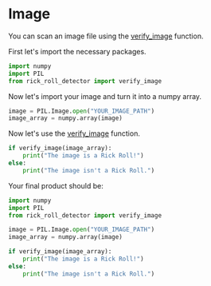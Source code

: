 # Image

You can scan an image file using the [verify_image](/api/#rick_roll_detectorverify_imageimage-numpyarray-true-or-none) function.

First let's import the necessary packages.
```python
import numpy
import PIL
from rick_roll_detector import verify_image
```

Now let's import your image and turn it into a numpy array.
```python
image = PIL.Image.open("YOUR_IMAGE_PATH")
image_array = numpy.array(image)
```

Now let's use the [verify_image](/api/#rick_roll_detectorverify_imageimage-numpyarray-true-or-none) function.
```python
if verify_image(image_array):
    print("The image is a Rick Roll!")
else:
    print("The image isn't a Rick Roll.")
```

Your final product should be:
```python
import numpy
import PIL
from rick_roll_detector import verify_image

image = PIL.Image.open("YOUR_IMAGE_PATH")
image_array = numpy.array(image)

if verify_image(image_array):
    print("The image is a Rick Roll!")
else:
    print("The image isn't a Rick Roll.")
```